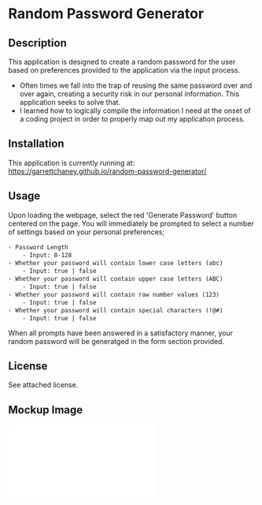 # Random Password Generator

## Description

This application is designed to create a random password for the user based on preferences provided to the application via the input process.

- Often times we fall into the trap of reusing the same password over and over again, creating a security risk in our personal information. This application seeks to solve that.
- I learned how to logically compile the information I need at the onset of a coding project in order to properly map out my application process.

## Installation

This application is currently running at: https://garrettchaney.github.io/random-password-generator/

## Usage

Upon loading the webpage, select the red 'Generate Password' button centered on the page. You will immediately be prompted to select a number of settings based on your personal preferences;

    - Password Length
        - Input: 8-128
    - Whether your password will contain lower case letters (abc) 
        - Input: true | false
    - Whether your password will contain upper case letters (ABC)
        - Input: true | false
    - Whether your password will contain raw number values (123)
        - Input: true | false
    - Whether your password will contain special characters (!@#)
        - Input: true | false

When all prompts have been answered in a satisfactory manner, your random password will be generatged in the form section provided.

## License
See attached license.

## Mockup Image

![Mockup website!](./images/password-generator-mock-up.pdf)